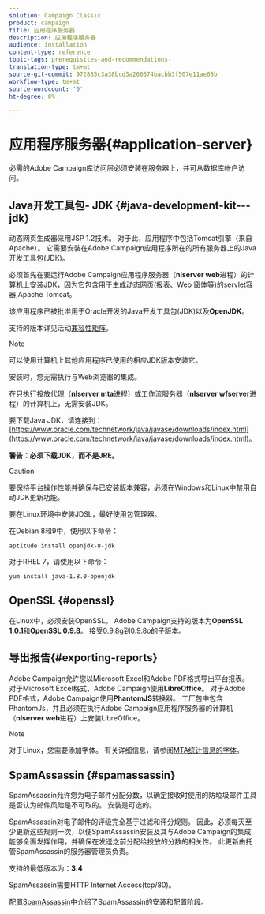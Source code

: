 ```yaml
---
solution: Campaign Classic
product: campaign
title: 应用程序服务器
description: 应用程序服务器
audience: installation
content-type: reference
topic-tags: prerequisites-and-recommendations-
translation-type: tm+mt
source-git-commit: 972885c3a38bcd3a260574bacbb3f507e11ae05b
workflow-type: tm+mt
source-wordcount: '0'
ht-degree: 0%

---
```



# 应用程序服务器{#application-server}

必需的Adobe Campaign库访问层必须安装在服务器上，并可从数据库帐户访问。

## Java开发工具包- JDK {#java-development-kit---jdk}

动态网页生成器采用JSP 1.2技术。 对于此，应用程序中包括Tomcat引擎（来自Apache）。 它需要安装在Adobe Campaign应用程序所在的所有服务器上的Java开发工具包(JDK)。

必须首先在要运行Adobe Campaign应用程序服务器（**nlserver web**&#x200B;进程）的计算机上安装JDK，因为它包含用于生成动态网页(报表、Web 窗体等)的servlet容器,Apache Tomcat。

该应用程序已被批准用于Oracle开发的Java开发工具包(JDK)以及&#x200B;**OpenJDK**。

支持的版本详见活动[兼容性矩阵](../../rn/using/compatibility-matrix.md)。

>[!NOTE]
>
>可以使用计算机上其他应用程序已使用的相应JDK版本安装它。
>  
>安装时，您无需执行与Web浏览器的集成。
>
>在只执行投放代理（**nlserver mta**&#x200B;进程）或工作流服务器（**nlserver wfserver**&#x200B;进程）的计算机上，无需安装JDK。

要下载Java JDK，请连接到：[https://www.oracle.com/technetwork/java/javase/downloads/index.html](https://www.oracle.com/technetwork/java/javase/downloads/index.html)。

**警告：必须下载JDK，而不是JRE。**

>[!CAUTION]
>
>要保持平台操作性能并确保与已安装版本兼容，必须在Windows和Linux中禁用自动JDK更新功能。

要在Linux环境中安装JDSL，最好使用包管理器。

在Debian 8和9中，使用以下命令：

```
aptitude install openjdk-8-jdk
```

对于RHEL 7，请使用以下命令：

```
yum install java-1.8.0-openjdk
```

## OpenSSL {#openssl}

在Linux中，必须安装OpenSSL。 Adobe Campaign支持的版本为&#x200B;**OpenSSL 1.0.1**&#x200B;和&#x200B;**OpenSSL 0.9.8**。 接受0.9.8g到0.9.8o的子版本。

## 导出报告{#exporting-reports}

Adobe Campaign允许您以Microsoft Excel和Adobe PDF格式导出平台报表。 对于Microsoft Excel格式，Adobe Campaign使用&#x200B;**LibreOffice**。 对于Adobe PDF格式，Adobe Campaign使用&#x200B;**PhantomJS**&#x200B;转换器。 工厂包中包含PhantomJs，并且必须在执行Adobe Campaign应用程序服务器的计算机（**nlserver web**&#x200B;进程）上安装LibreOffice。

>[!NOTE]
>
>对于Linux，您需要添加字体。 有关详细信息，请参阅[MTA统计信息的字体](../../installation/using/prerequisites-of-campaign-installation-in-linux.md#fonts-for-mta-statistics)。

## SpamAssassin {#spamassassin}

SpamAssassin允许您为电子邮件分配分数，以确定接收时使用的防垃圾邮件工具是否认为邮件风险是不可取的。 安装是可选的。

SpamAssassin对电子邮件的评级完全基于过滤和评分规则。 因此，必须每天至少更新这些规则一次，以便SpamAssassin安装及其与Adobe Campaign的集成能够全面发挥作用，并确保在发送之前分配给投放的分数的相关性。 此更新由托管SpamAssassin的服务器管理员负责。

支持的最低版本为：**3.4**

SpamAssassin需要HTTP Internet Access(tcp/80)。

[配置SpamAssassin](../../installation/using/configuring-spamassassin.md)中介绍了SpamAssassin的安装和配置阶段。
